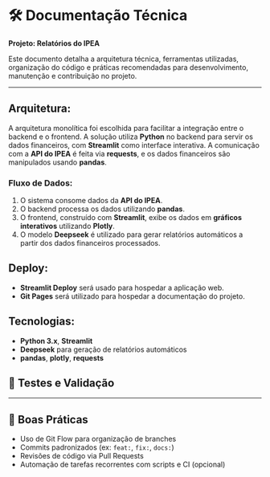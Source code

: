 
# 🛠️ Documentação Técnica  
**Projeto: Relatórios do IPEA**
 
Este documento detalha a arquitetura técnica, ferramentas utilizadas, organização do código e práticas recomendadas para desenvolvimento, manutenção e contribuição no projeto.

---

## **Arquitetura**:
A arquitetura monolítica foi escolhida para facilitar a integração entre o backend e o frontend. A solução utiliza **Python** no backend para servir os dados financeiros, com **Streamlit** como interface interativa. A comunicação com a **API do IPEA** é feita via **requests**, e os dados financeiros são manipulados usando **pandas**.

### **Fluxo de Dados**:
1. O sistema consome dados da **API do IPEA**.
2. O backend processa os dados utilizando **pandas**.
3. O frontend, construído com **Streamlit**, exibe os dados em **gráficos interativos** utilizando **Plotly**.
4. O modelo **Deepseek** é utilizado para gerar relatórios automáticos a partir dos dados financeiros processados.

## **Deploy**:
- **Streamlit Deploy** será usado para hospedar a aplicação web.
- **Git Pages** será utilizado para hospedar a documentação do projeto.

## **Tecnologias**:
- **Python 3.x**, **Streamlit**
- **Deepseek** para geração de relatórios automáticos
- **pandas**, **plotly**, **requests**

## 🧪 Testes e Validação
---

## 💬 Boas Práticas

- Uso de Git Flow para organização de branches
- Commits padronizados (ex: `feat:`, `fix:`, `docs:`)
- Revisões de código via Pull Requests
- Automação de tarefas recorrentes com scripts e CI (opcional)
